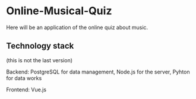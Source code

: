 # Online-Musical-Quiz

Here will be an application of the online quiz about music.

## Technology stack
(this is not the last version)

Backend: PostgreSQL for data management, Node.js for the server, Pyhton for data works

Frontend: Vue.js

